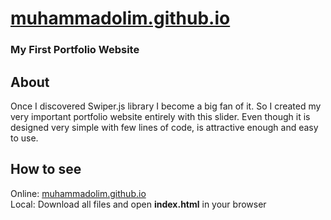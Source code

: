# [muhammadolim.github.io](https://muhammadolim.github.io)
### My First Portfolio Website

## About
Once I discovered Swiper.js library I become a big fan of it. So I created my very important portfolio website entirely with this slider. Even though it is designed very simple with few lines of code, is attractive enough and easy to use.
## How to see
Online: [muhammadolim.github.io](https://muhammadolim.github.io) <br />
Local: Download all files and open **index.html** in your browser
